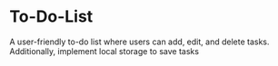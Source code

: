 # To-Do-List
A user-friendly to-do list where users can add, edit, and delete tasks. Additionally, implement local storage to save tasks
